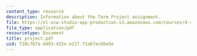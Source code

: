 ```yaml
---
content_type: resource
description: Information about the Term Project assignment.
file: https://ol-ocw-studio-app-production.s3.amazonaws.com/courses/4-406-ecologies-of-construction-spring-2007/f28c7b7ad403432ee21f71a67ecbba5e_project.pdf
file_type: application/pdf
resourcetype: Document
title: project.pdf
uid: f28c7b7a-d403-432e-e21f-71a67ecbba5e
---
```

